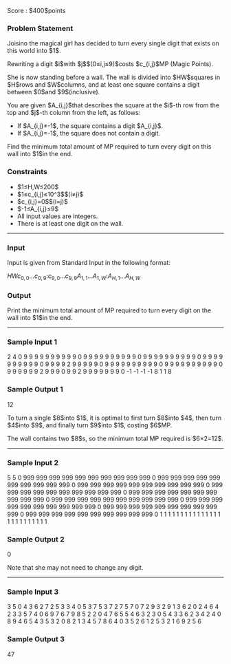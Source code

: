 
<div>

<span>

<span>

<p>
Score : $400$points
</p>

<div>

<section>

### **Problem Statement**

<p>
Joisino the magical girl has decided to turn every single digit that exists on this world into $1$.
</p>

<p>
Rewriting a digit $i$with $j$$(0≤i,j≤9)$costs $c_{i,j}$MP (Magic Points).
</p>

<p>
She is now standing before a wall. The wall is divided into $HW$squares in $H$rows and $W$columns, and at least one square contains a digit between $0$and $9$(inclusive).
</p>

<p>
You are given $A_{i,j}$that describes the square at the $i$-th row from the top and $j$-th column from the left, as follows:
</p>

<ul>

<li>
If $A_{i,j}≠-1$, the square contains a digit $A_{i,j}$.
</li>

<li>
If $A_{i,j}=-1$, the square does not contain a digit.
</li>

</ul>

<p>
Find the minimum total amount of MP required to turn every digit on this wall into $1$in the end.
</p>

</section>

</div>

<div>

<section>

### **Constraints**

<ul>

<li>
$1≤H,W≤200$
</li>

<li>
$1≤c_{i,j}≤10^3$$(i≠j)$
</li>

<li>
$c_{i,j}=0$$(i=j)$
</li>

<li>
$-1≤A_{i,j}≤9$
</li>

<li>
All input values are integers.
</li>

<li>
There is at least one digit on the wall.
</li>

</ul>

</section>

</div>

---

<div>

<div>

<section>

### **Input**

<p>
Input is given from Standard Input in the following format:
</p>

<div>

$H$$W$$c_{0,0}$$...$$c_{0,9}$$:$$c_{9,0}$$...$$c_{9,9}$$A_{1,1}$$...$$A_{1,W}$$:$$A_{H,1}$$...$$A_{H,W}$
</div>

</section>

</div>

<div>

<section>

### **Output**

<p>
Print the minimum total amount of MP required to turn every digit on the wall into $1$in the end.
</p>

</section>

</div>

</div>

---

<div>

<section>

### **Sample Input 1**

<div>

2 4
0 9 9 9 9 9 9 9 9 9
9 0 9 9 9 9 9 9 9 9
9 9 0 9 9 9 9 9 9 9
9 9 9 0 9 9 9 9 9 9
9 9 9 9 0 9 9 9 9 2
9 9 9 9 9 0 9 9 9 9
9 9 9 9 9 9 0 9 9 9
9 9 9 9 9 9 9 0 9 9
9 9 9 9 2 9 9 9 0 9
9 2 9 9 9 9 9 9 9 0
-1 -1 -1 -1
8 1 1 8

</div>

</section>

</div>

<div>

<section>

### **Sample Output 1**

<div>

12

</div>

<p>
To turn a single $8$into $1$, it is optimal to first turn $8$into $4$, then turn $4$into $9$, and finally turn $9$into $1$, costing $6$MP.
</p>

<p>
The wall contains two $8$s, so the minimum total MP required is $6×2=12$.
</p>

</section>

</div>

---

<div>

<section>

### **Sample Input 2**

<div>

5 5
0 999 999 999 999 999 999 999 999 999
999 0 999 999 999 999 999 999 999 999
999 999 0 999 999 999 999 999 999 999
999 999 999 0 999 999 999 999 999 999
999 999 999 999 0 999 999 999 999 999
999 999 999 999 999 0 999 999 999 999
999 999 999 999 999 999 0 999 999 999
999 999 999 999 999 999 999 0 999 999
999 999 999 999 999 999 999 999 0 999
999 999 999 999 999 999 999 999 999 0
1 1 1 1 1
1 1 1 1 1
1 1 1 1 1
1 1 1 1 1
1 1 1 1 1

</div>

</section>

</div>

<div>

<section>

### **Sample Output 2**

<div>

0

</div>

<p>
Note that she may not need to change any digit.
</p>

</section>

</div>

---

<div>

<section>

### **Sample Input 3**

<div>

3 5
0 4 3 6 2 7 2 5 3 3
4 0 5 3 7 5 3 7 2 7
5 7 0 7 2 9 3 2 9 1
3 6 2 0 2 4 6 4 2 3
3 5 7 4 0 6 9 7 6 7
9 8 5 2 2 0 4 7 6 5
5 4 6 3 2 3 0 5 4 3
3 6 2 3 4 2 4 0 8 9
4 6 5 4 3 5 3 2 0 8
2 1 3 4 5 7 8 6 4 0
3 5 2 6 1
2 5 3 2 1
6 9 2 5 6

</div>

</section>

</div>

<div>

<section>

### **Sample Output 3**

<div>

47

</div>

</section>

</div>

</span>

</span>

</div>
